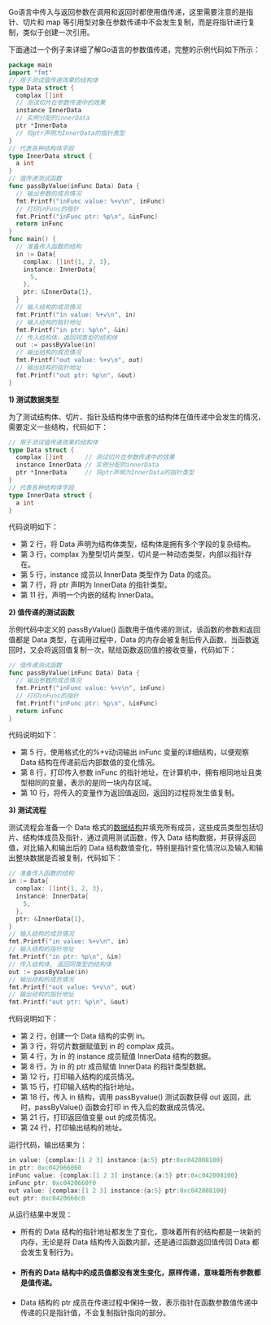 Go语言中传入与返回参数在调用和返回时都使用值传递，这里需要注意的是指针、切片和 map 等引用型对象在参数传递中不会发生复制，而是将指针进行复制，类似于创建一次引用。

下面通过一个例子来详细了解Go语言的参数值传递，完整的示例代码如下所示：

```go
package main 
import "fmt" 
// 用于测试值传递效果的结构体 
type Data struct {
  complax []int 
  // 测试切片在参数传递中的效果
  instance InnerData 
  // 实例分配的innerData
  ptr *InnerData
  // 将ptr声明为InnerData的指针类型
} 
// 代表各种结构体字段
type InnerData struct {
  a int 
} 
// 值传递测试函数
func passByValue(inFunc Data) Data {
  // 输出参数的成员情况    
  fmt.Printf("inFunc value: %+v\n", inFunc)
  // 打印inFunc的指针
  fmt.Printf("inFunc ptr: %p\n", &inFunc)
  return inFunc 
} 
func main() {
  // 准备传入函数的结构
  in := Data{
    complax: []int{1, 2, 3},        
    instance: InnerData{
      5,        
    },
    ptr: &InnerData{1},
  }
  // 输入结构的成员情况
  fmt.Printf("in value: %+v\n", in)
  // 输入结构的指针地址
  fmt.Printf("in ptr: %p\n", &in)
  // 传入结构体，返回同类型的结构体
  out := passByValue(in)
  // 输出结构的成员情况
  fmt.Printf("out value: %+v\n", out)
  // 输出结构的指针地址
  fmt.Printf("out ptr: %p\n", &out)
}
```

**1) 测试数据类型**

为了测试结构体、切片、指针及结构体中嵌套的结构体在值传递中会发生的情况，需要定义一些结构，代码如下：

```go
// 用于测试值传递效果的结构体 
type Data struct {    
  complax []int      // 测试切片在参数传递中的效果
  instance InnerData // 实例分配的innerData 
  ptr *InnerData     // 将ptr声明为InnerData的指针类型
} 
// 代表各种结构体字段 
type InnerData struct {
  a int 
}
```

代码说明如下：

- 第 2 行，将 Data 声明为结构体类型，结构体是拥有多个字段的复杂结构。
- 第 3 行，complax 为整型切片类型，切片是一种动态类型，内部以指针存在。
- 第 5 行，instance 成员以 InnerData 类型作为 Data 的成员。
- 第 7 行，将 ptr 声明为 InnerData 的指针类型。
- 第 11 行，声明一个内嵌的结构 InnerData。

**2) 值传递的测试函数**

示例代码中定义的 passByValue() 函数用于值传递的测试，该函数的参数和返回值都是 Data 类型，在调用过程中，Data 的内存会被复制后传入函数，当函数返回时，又会将返回值复制一次，赋给函数返回值的接收变量，代码如下：

```go
// 值传递测试函数 
func passByValue(inFunc Data) Data {
  // 输出参数的成员情况
  fmt.Printf("inFunc value: %+v\n", inFunc)
  // 打印inFunc的指针
  fmt.Printf("inFunc ptr: %p\n", &inFunc)
  return inFunc
}
```

代码说明如下：

- 第 5 行，使用格式化的%+v动词输出 inFunc 变量的详细结构，以便观察 Data 结构在传递前后内部数值的变化情况。
- 第 8 行，打印传入参数 inFunc 的指针地址，在计算机中，拥有相同地址且类型相同的变量，表示的是同一块内存区域。
- 第 10 行，将传入的变量作为返回值返回，返回的过程将发生值复制。

**3) 测试流程**

测试流程会准备一个 Data 格式的[数据结构](http://c.biancheng.net/data_structure/)并填充所有成员，这些成员类型包括切片、结构体成员及指针，通过调用测试函数，传入 Data 结构数据，并获得返回值，对比输入和输出后的 Data 结构数值变化，特别是指针变化情况以及输入和输出整块数据是否被复制，代码如下：

```go
// 准备传入函数的结构 
in := Data{
  complax: []int{1, 2, 3},
  instance: InnerData{
    5,    
  },    
  ptr: &InnerData{1},
} 
// 输入结构的成员情况 
fmt.Printf("in value: %+v\n", in) 
// 输入结构的指针地址 
fmt.Printf("in ptr: %p\n", &in)
// 传入结构体, 返回同类型的结构体 
out := passByValue(in) 
// 输出结构的成员情况 
fmt.Printf("out value: %+v\n", out)
// 输出结构的指针地址
fmt.Printf("out ptr: %p\n", &out)
```

代码说明如下：

- 第 2 行，创建一个 Data 结构的实例 in。
- 第 3 行，将切片数据赋值到 in 的 complax 成员。
- 第 4 行，为 in 的 instance 成员赋值 InnerData 结构的数据。
- 第 8 行，为 in 的 ptr 成员赋值 InnerData 的指针类型数据。
- 第 12 行，打印输入结构的成员情况。
- 第 15 行，打印输入结构的指针地址。
- 第 18 行，传入 in 结构，调用 passByvalue() 测试函数获得 out 返回，此时，passByValue() 函数会打印 in 传入后的数据成员情况。
- 第 21 行，打印返回值变量 out 的成员情况。
- 第 24 行，打印输出结构的地址。

运行代码，输出结果为：

```go
in value: {complax:[1 2 3] instance:{a:5} ptr:0xc042008100}
in ptr: 0xc042066060 
inFunc value: {complax:[1 2 3] instance:{a:5} ptr:0xc042008100}
inFunc ptr: 0xc0420660f0
out value: {complax:[1 2 3] instance:{a:5} ptr:0xc042008100}
out ptr: 0xc0420660c0
```

从运行结果中发现：

- 所有的 Data 结构的指针地址都发生了变化，意味着所有的结构都是一块新的内存，无论是将 Data 结构传入函数内部，还是通过函数返回值传回 Data 都会发生复制行为。

- #### 所有的 Data 结构中的成员值都没有发生变化，原样传递，意味着所有参数都是值传递。

- Data 结构的 ptr 成员在传递过程中保持一致，表示指针在函数参数值传递中传递的只是指针值，不会复制指针指向的部分。